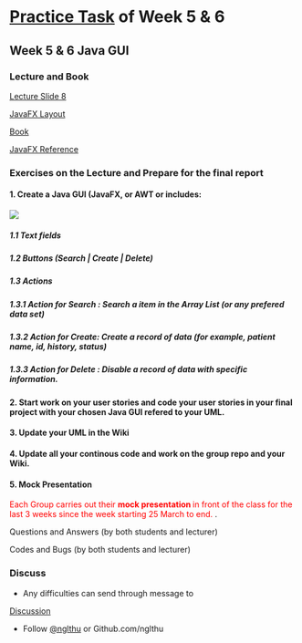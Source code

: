 # [Practice Task](https://nglthu.github.io/OOP_References/Practice_week5) of Week 5 & 6

## Week 5 & 6 Java GUI
### Lecture and Book


[Lecture Slide 8](https://nglthu.github.io/OOP_References/Slides/Lecture8_LTN.pdf)

[JavaFX Layout](https://nglthu.github.io/JavaGuiProject/img/readMeImg)

[Book](https://nglthu.github.io/Books/java/BruceEckel_Thinking_in_Java_4th_Edition.pdf)

[JavaFX Reference](https://docs.oracle.com/javafx/2/ui_controls/text-field.htm)

### Exercises on the Lecture and Prepare for the final report


#### 1. Create a Java GUI (JavaFX, or AWT or  includes:

<img src="https://nglthu.github.io/OOP_References/img/PatientManagement.png">
   
##### 1.1 Text fields
   
##### 1.2 Buttons (Search | Create | Delete)  

##### 1.3 Actions 

##### 1.3.1 Action for Search : Search a item in the Array List (or any prefered data set)

##### 1.3.2 Action for Create: Create a record of data (for example, patient name, id,  history, status)

##### 1.3.3 Action for Delete : Disable a record of data with specific information. 


#### 2. Start work on your user stories and code your user stories in your final project with your chosen Java GUI refered to your UML.

#### 3. Update your UML in the Wiki

#### 4. Update all your continous code and work on the group repo and your Wiki. 

#### 5. Mock Presentation

<span style="color:red">Each Group carries out their <b> mock presentation </b> in front of the class for the last 3 weeks since the week starting 25 March to end. 
</span>.

Questions and Answers (by both students and lecturer)

Codes and Bugs (by both students and lecturer)



### Discuss
+ Any difficulties can send through message to 

[Discussion](https://github.com/nglthu/OOP_References/discussions)



+ Follow [@nglthu](https://github.com/nglthu) or Github.com/nglthu

 
